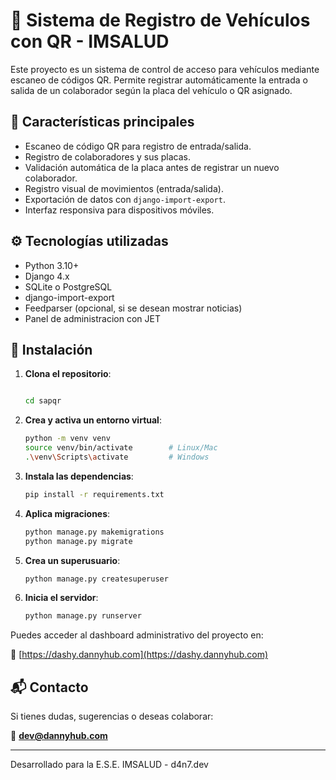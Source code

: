 # 🚗 Sistema de Registro de Vehículos con QR - IMSALUD

Este proyecto es un sistema de control de acceso para vehículos mediante escaneo de códigos QR. Permite registrar automáticamente la entrada o salida de un colaborador según la placa del vehículo o QR asignado.

## 🧩 Características principales

- Escaneo de código QR para registro de entrada/salida.
- Registro de colaboradores y sus placas.
- Validación automática de la placa antes de registrar un nuevo colaborador.
- Registro visual de movimientos (entrada/salida).
- Exportación de datos con `django-import-export`.
- Interfaz responsiva para dispositivos móviles.

## ⚙️ Tecnologías utilizadas

- Python 3.10+
- Django 4.x
- SQLite o PostgreSQL
- django-import-export
- Feedparser (opcional, si se desean mostrar noticias)
- Panel de administracion con JET

## 🚀 Instalación

1. **Clona el repositorio**:
    ```bash

    cd sapqr
    ```

2. **Crea y activa un entorno virtual**:
    ```bash
    python -m venv venv
    source venv/bin/activate        # Linux/Mac
    .\venv\Scripts\activate         # Windows
    ```

3. **Instala las dependencias**:
    ```bash
    pip install -r requirements.txt
    ```

4. **Aplica migraciones**:
    ```bash
    python manage.py makemigrations
    python manage.py migrate
    ```

5. **Crea un superusuario**:
    ```bash
    python manage.py createsuperuser
    ```

6. **Inicia el servidor**:
    ```bash
    python manage.py runserver
    ```


Puedes acceder al dashboard administrativo del proyecto en:

🔹 [https://dashy.dannyhub.com](https://dashy.dannyhub.com)

## 📬 Contacto

Si tienes dudas, sugerencias o deseas colaborar:

📧 **dev@dannyhub.com**

---

Desarrollado para la E.S.E. IMSALUD - d4n7.dev
